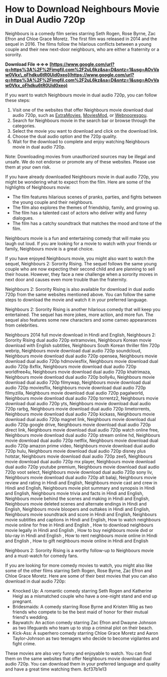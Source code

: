 # How to Download Neighbours Movie in Dual Audio 720p
 
Neighbours is a comedy film series starring Seth Rogen, Rose Byrne, Zac Efron and Chloe Grace Moretz. The first film was released in 2014 and the sequel in 2016. The films follow the hilarious conflicts between a young couple and their new next-door neighbours, who are either a fraternity or a sorority.
 
**Download File ⇒⇒⇒ [https://www.google.com/url?q=https%3A%2F%2Fimgfil.com%2F2uL6kz&sa=D&sntz=1&usg=AOvVaw0Vkx\_oFhdku6tR0Uid0xeo](https://www.google.com/url?q=https%3A%2F%2Fimgfil.com%2F2uL6kz&sa=D&sntz=1&usg=AOvVaw0Vkx_oFhdku6tR0Uid0xeo)**


 
If you want to watch Neighbours movie in dual audio 720p, you can follow these steps:
 
1. Visit one of the websites that offer Neighbours movie download dual audio 720p, such as [ExtraMovies](https://extramovies.lat/), [MoviesMod](https://moviesmod.net.in/), or [Webnooresgou](https://webnooresgou.weebly.com/neighbours-movie-download-dual-audio-720p.html).
2. Search for Neighbours movie in the search bar or browse through the categories.
3. Select the movie you want to download and click on the download link.
4. Choose the dual audio option and the 720p quality.
5. Wait for the download to complete and enjoy watching Neighbours movie in dual audio 720p.

Note: Downloading movies from unauthorized sources may be illegal and unsafe. We do not endorse or promote any of these websites. Please use them at your own risk.
  
If you have already downloaded Neighbours movie in dual audio 720p, you might be wondering what to expect from the film. Here are some of the highlights of Neighbours movie:

- The film features hilarious scenes of pranks, parties, and fights between the young couple and their neighbours.
- The film also explores the themes of friendship, family, and growing up.
- The film has a talented cast of actors who deliver witty and funny dialogues.
- The film has a catchy soundtrack that matches the mood and tone of the film.

Neighbours movie is a fun and entertaining comedy that will make you laugh out loud. If you are looking for a movie to watch with your friends or family, Neighbours movie is a great choice.
  
If you have enjoyed Neighbours movie, you might also want to watch the sequel, Neighbours 2: Sorority Rising. The sequel follows the same young couple who are now expecting their second child and are planning to sell their house. However, they face a new challenge when a sorority moves in next door and causes even more trouble than the fraternity.
 
Neighbours 2: Sorority Rising is also available for download in dual audio 720p from the same websites mentioned above. You can follow the same steps to download the movie and watch it in your preferred language.
 
Neighbours 2: Sorority Rising is another hilarious comedy that will keep you entertained. The sequel has more jokes, more action, and more fun. The sequel also features some new characters and some cameo appearances from celebrities.
 
Neighbours 2014 full movie download in Hindi and English,  Neighbours 2: Sorority Rising dual audio 720p extramovies,  Neighbours Korean movie download with English subtitles,  Neighbours South Korean thriller film 720p webrip,  Neighbours movie download dual audio 720p soundcloud,  Neighbours movie download dual audio 720p opensea,  Neighbours movie download dual audio 720p hdmoviesflix,  Neighbours movie download dual audio 720p 8xflix,  Neighbours movie download dual audio 720p worldfree4u,  Neighbours movie download dual audio 720p khatrimaza,  Neighbours movie download dual audio 720p bolly4u,  Neighbours movie download dual audio 720p filmywap,  Neighbours movie download dual audio 720p moviesflix,  Neighbours movie download dual audio 720p filmyzilla,  Neighbours movie download dual audio 720p pagalworld,  Neighbours movie download dual audio 720p torrentz2,  Neighbours movie download dual audio 720p yts,  Neighbours movie download dual audio 720p rarbg,  Neighbours movie download dual audio 720p limetorrents,  Neighbours movie download dual audio 720p kickass,  Neighbours movie download dual audio 720p magnet link,  Neighbours movie download dual audio 720p google drive,  Neighbours movie download dual audio 720p direct link,  Neighbours movie download dual audio 720p watch online free,  Neighbours movie download dual audio 720p stream online hd,  Neighbours movie download dual audio 720p netflix,  Neighbours movie download dual audio 720p amazon prime video,  Neighbours movie download dual audio 720p hulu,  Neighbours movie download dual audio 720p disney plus hotstar,  Neighbours movie download dual audio 720p zee5,  Neighbours movie download dual audio 720p mx player,  Neighbours movie download dual audio 720p youtube premium,  Neighbours movie download dual audio 720p voot select,  Neighbours movie download dual audio 720p sony liv,  Neighbours movie download dual audio 720p alt balaji,  Neighbours movie review and rating in Hindi and English,  Neighbours movie cast and crew in Hindi and English,  Neighbours movie plot summary and synopsis in Hindi and English,  Neighbours movie trivia and facts in Hindi and English,  Neighbours movie behind the scenes and making in Hindi and English,  Neighbours movie deleted scenes and alternate endings in Hindi and English,  Neighbours movie bloopers and outtakes in Hindi and English,  Neighbours movie soundtrack and score in Hindi and English,  Neighbours movie subtitles and captions in Hindi and English,  How to watch neighbours movie online for free in Hindi and English ,  How to download neighbours movie legally in Hindi and English ,  How to buy neighbours movie dvd or blu-ray in Hindi and English ,  How to rent neighbours movie online in Hindi and English ,  How to gift neighbours movie online in Hindi and English
 
Neighbours 2: Sorority Rising is a worthy follow-up to Neighbours movie and a must-watch for comedy fans.
  
If you are looking for more comedy movies to watch, you might also like some of the other films starring Seth Rogen, Rose Byrne, Zac Efron and Chloe Grace Moretz. Here are some of their best movies that you can also download in dual audio 720p:

- Knocked Up: A romantic comedy starring Seth Rogen and Katherine Heigl as a mismatched couple who have a one-night stand and end up pregnant.
- Bridesmaids: A comedy starring Rose Byrne and Kristen Wiig as two friends who compete to be the best maid of honor for their mutual friend's wedding.
- Baywatch: An action comedy starring Zac Efron and Dwayne Johnson as two lifeguards who team up to stop a criminal plot on their beach.
- Kick-Ass: A superhero comedy starring Chloe Grace Moretz and Aaron Taylor-Johnson as two teenagers who decide to become vigilantes and fight crime.

These movies are also very funny and enjoyable to watch. You can find them on the same websites that offer Neighbours movie download dual audio 720p. You can download them in your preferred language and quality and have a great time watching them.
 8cf37b1e13
 

